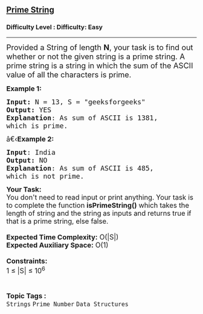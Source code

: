<h2><a href="https://www.geeksforgeeks.org/problems/prime-string3953/1?page=2&category=Strings&difficulty=Easy&status=unsolved&sortBy=submissions">Prime String</a></h2><h3>Difficulty Level : Difficulty: Easy</h3><hr><div class="problems_problem_content__Xm_eO"><p><span style="font-size:20px">Provided a String of length <strong>N</strong>, your task is to find out whether or not the given string is a prime string. A prime string is a string in which the sum of the ASCII value of all the characters is prime.</span></p>

<p><span style="font-size:18px"><strong>Example 1:</strong></span></p>

<pre><span style="font-size:18px"><strong>Input: </strong>N = 13, S = "geeksforgeeks"
<strong>Output:</strong> YES
<strong>Explanation</strong>: As sum of ASCII is 1381,
which is prime.</span></pre>

<p><span style="font-size:18px">â€‹<strong>Example 2:&nbsp;</strong></span></p>

<pre><span style="font-size:18px"><strong>Input</strong>: India</span><span style="font-size:18px">
<strong>Output:</strong> NO
<strong>Explanation</strong>: As sum of ASCII is 485,
which is not prime.</span></pre>

<p><span style="font-size:18px"><strong>Your Task:&nbsp;&nbsp;</strong><br>
You don't need to read input or print anything. Your task is to complete the function&nbsp;<strong>isPrimeString()</strong>&nbsp;which takes the length of string and the string<strong>&nbsp;</strong>as inputs and returns true if that is a prime string, else false.<br>
<br>
<strong>Expected Time Complexity:</strong>&nbsp;O(|S|)<br>
<strong>Expected Auxiliary Space:</strong>&nbsp;O(1)<br>
<br>
<strong>Constraints:</strong><br>
1 ≤ |S| ≤ 10<sup>6</sup></span></p>
</div><br><p><span style=font-size:18px><strong>Topic Tags : </strong><br><code>Strings</code>&nbsp;<code>Prime Number</code>&nbsp;<code>Data Structures</code>&nbsp;